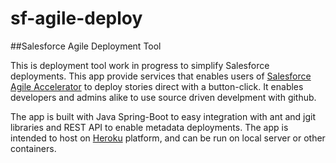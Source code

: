 # sf-agile-deploy
##Salesforce Agile Deployment Tool

This is deployment tool work in progress to simplify Salesforce deployments. This app provide services that enables users of [Salesforce Agile Accelerator](https://appexchange.salesforce.com/listingDetail?listingId=a0N30000000ps3jEAA) to deploy stories direct with a button-click. It enables developers and admins alike to use source driven develpment with github.

The app is built with Java Spring-Boot to easy integration with ant and jgit libraries and REST API to enable metadata deployments. The app is intended to host on [Heroku](https://www.heroku.com/platform) platform, and can be run on local server or other containers.




